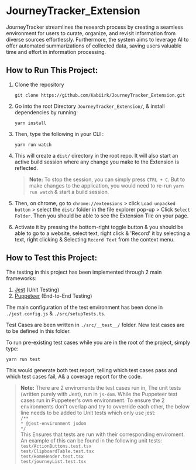 # JourneyTracker_Extension
JourneyTracker streamlines the research process by creating a seamless environment for users to curate, organize, and revisit information from diverse sources effortlessly. Furthermore, the system aims to leverage AI to offer automated summarizations of collected data, saving users valuable time and effort in information processing.

## How to Run This Project:
1. Clone the repository
    ```
    git clone https://github.com/Kabiirk/JourneyTracker_Extension.git
    ```

2. Go into the root Directory `JourneyTracker_Extension/`, & install dependencies by running:
    ```
   yarn install
    ```
    
3. Then, type the following in your CLI :
    ```
   yarn run watch
    ```
    
4. This will create a `dist/` directory in the root repo. It will also start an active build session where any change you make to the Extension is reflected.
    > **Note:** To stop the session, you can simply press `CTRL + C`. But to make changes to the application, you would need to re-run `yarn run watch` & start a build session.

5. Then, on chrome, go to `chrome://extensions` > click `Load unpacked button` > select the `dist/` folder in the file explorer pop-up > Click `Select Folder`. Then you should be able to see the Extension Tile on your page.

6. Activate it by pressing the bottom-right toggle button & you should be able to go to a website, select text, right click & 'Record' it by selecting a text, right clicking & Selecting `Record Text` from the context menu.

## How to Test this Project:
The testing in this project has been implemented through 2 main frameworks:
1. [Jest](https://jestjs.io/) (Unit Testing)
2. [Puppeteer](https://pptr.dev/) (End-to-End Testing)

The main configuration of the test environment has been done in `./jest.config.js` & `./src/setupTests.ts`.

Test Cases are been written in `./src/__test__/` folder. New test cases are to be defined in this folder.

To run pre-existing test cases while you are in the root of the project, simply type:
```
yarn run test
```

This would generate both test report, telling which test cases pass and which test cases fail, A& a coverage report for the code.

> **Note:** There are 2 enviroments the test cases run in, The unit tests (written purely with Jest), run in `js-dom`. While the Puppeteer test cases run in Puppeteer's own environment. To ensure the 2 environments don't overlap and try to ovverride each other, the below line needs to be added to Unit tests which only use jest:\
    `/**`\
    `* @jest-environment jsdom`\
    `*/`\
This Ensures that tests are run with their corresponding enviroment. An example of this can be found in the following unit tests:\
`test/ActionButtons.test.tsx`\
`test/ClipboardTable.test.tsx`\
`test/HomeHeader.test.tsx`\
`test/journeyList.test.tsx `